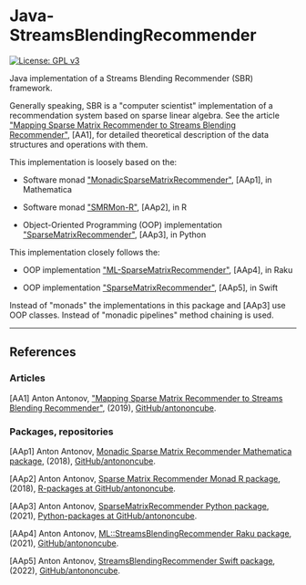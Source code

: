 # Java-StreamsBlendingRecommender

[![License: GPL v3](https://img.shields.io/badge/License-GPLv3-blue.svg)](https://www.gnu.org/licenses/gpl-3.0)

Java implementation of a Streams Blending Recommender (SBR) framework.

Generally speaking, SBR is a "computer scientist" implementation of a recommendation system
based on sparse linear algebra. See the article
["Mapping Sparse Matrix Recommender to Streams Blending Recommender"](https://github.com/antononcube/MathematicaForPrediction/tree/master/Documentation/MappingSMRtoSBR),
[AA1], for detailed theoretical description of the data structures and operations with them.

This implementation is loosely based on the:

- Software monad
  ["MonadicSparseMatrixRecommender"](https://github.com/antononcube/MathematicaForPrediction/blob/master/MonadicProgramming/MonadicSparseMatrixRecommender.m), [AAp1],
  in Mathematica

- Software monad ["SMRMon-R"](https://github.com/antononcube/R-packages/tree/master/SMRMon-R), [AAp2], in R

- Object-Oriented Programming (OOP) implementation
  ["SparseMatrixRecommender"](https://pypi.org/project/SparseMatrixRecommender/), [AAp3], in Python

This implementation closely follows the:

- OOP implementation  ["ML-SparseMatrixRecommender"](https://github.com/antononcube/Raku-ML-StreamsBlendingRecommender), [AAp4], in Raku

- OOP implementation  ["SparseMatrixRecommender"](https://github.com/antononcube/Swift-StreamsBlendingRecommender), [AAp5], in Swift

Instead of "monads" the implementations in this package and [AAp3] use OOP classes.
Instead of "monadic pipelines" method chaining is used. 

--------

## References

### Articles

[AA1] Anton Antonov,
["Mapping Sparse Matrix Recommender to Streams Blending Recommender"](https://github.com/antononcube/MathematicaForPrediction/tree/master/Documentation/MappingSMRtoSBR),
(2019),
[GitHub/antononcube](https://github.com/antononcube).

### Packages, repositories

[AAp1] Anton Antonov,
[Monadic Sparse Matrix Recommender Mathematica package](https://github.com/antononcube/MathematicaForPrediction/blob/master/MonadicProgramming/MonadicSparseMatrixRecommender.m),
(2018),
[GitHub/antononcube](https://github.com/antononcube/).

[AAp2] Anton Antonov,
[Sparse Matrix Recommender Monad R package](https://github.com/antononcube/R-packages/tree/master/SMRMon-R),
(2018),
[R-packages at GitHub/antononcube](https://github.com/antononcube/R-packages).

[AAp3] Anton Antonov,
[SparseMatrixRecommender Python package](https://github.com/antononcube/Python-packages/tree/main/SparseMatrixRecommender),
(2021),
[Python-packages at GitHub/antononcube](https://github.com/antononcube/Python-packages).

[AAp4] Anton Antonov,
[ML::StreamsBlendingRecommender Raku package](https://github.com/antononcube/Raku-ML-StreamsBlendingRecommender),
(2021),
[GitHub/antononcube](https://github.com/antononcube).

[AAp5] Anton Antonov,
[StreamsBlendingRecommender Swift package](https://github.com/antononcube/Swift-StreamsBlendingRecommender),
(2022),
[GitHub/antononcube](https://github.com/antononcube).


